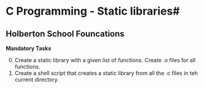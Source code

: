 # C Programming - Static libraries#
## Holberton School Founcations ##

 **Mandatory Tasks**

0. Create a static library with a given list of functions. Create .o files for all functions.
1. Create a shell script that creates a static library from all the .c files in teh current directory.
